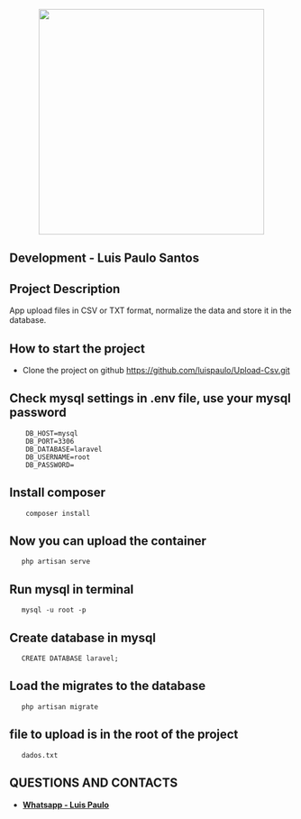 <p align="center"><a href="https://laravel.com" target="_blank"><img src="https://www.eureciclo.com.br/img/selo-horizontal.ea6b8657.png" width="400"></a></p>
</p>

## Development - Luis Paulo Santos

## Project Description
App upload files in CSV or TXT format, normalize the data and store it in the database.

## How to start the project
- Clone the project on github
https://github.com/luispaulo/Upload-Csv.git

## Check mysql settings in .env file, use your mysql password

```DB_CONNECTION=mysql
    DB_HOST=mysql
    DB_PORT=3306
    DB_DATABASE=laravel
    DB_USERNAME=root
    DB_PASSWORD=
```

## Install composer
```
    composer install
```

## Now you can upload the container
```
   php artisan serve
```

## Run mysql in terminal
```
   mysql -u root -p 
```
## Create database in mysql
```
   CREATE DATABASE laravel;
```

## Load the migrates to the database
```
   php artisan migrate
```

## file to upload is in the root of the project
```
   dados.txt
```


## QUESTIONS AND CONTACTS
- **[Whatsapp - Luis Paulo ](https://api.whatsapp.com/send?phone=5561982481004)**
